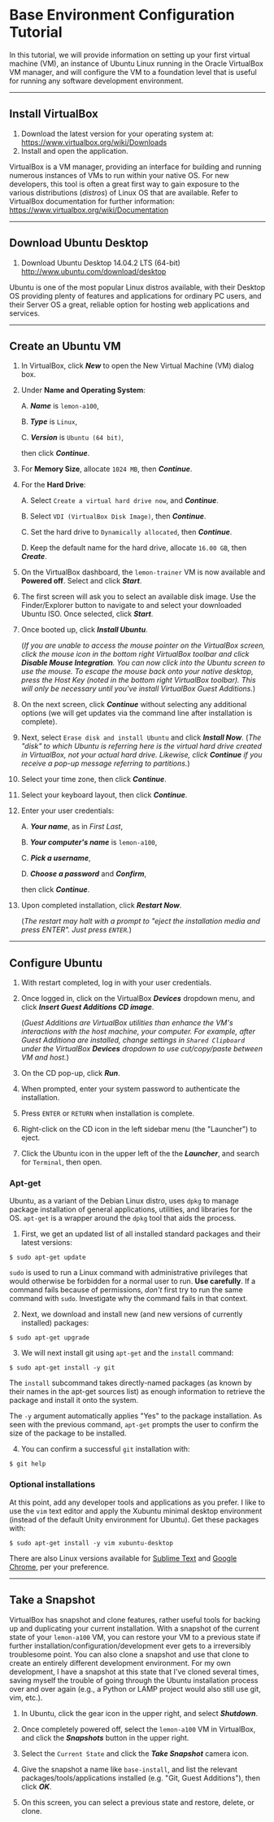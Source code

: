 # Base Environment Configuration Tutorial
In this tutorial, we will provide information on setting up your first virtual machine (VM), an instance of Ubuntu Linux running in the Oracle VirtualBox VM manager, and will configure the VM to a foundation level that is useful for running any software development environment.

---

## Install VirtualBox

1. Download the latest version for your operating system at:
   https://www.virtualbox.org/wiki/Downloads
2. Install and open the application.

VirtualBox is a VM manager, providing an interface for building and running numerous instances of VMs to run within your native OS. For new developers, this tool is often a great first way to gain exposure to the various distributions (*distros*) of Linux OS that are available. Refer to VirtualBox documentation for further information:
https://www.virtualbox.org/wiki/Documentation

---

## Download Ubuntu Desktop

1. Download Ubuntu Desktop 14.04.2 LTS (64-bit)
   http://www.ubuntu.com/download/desktop

Ubuntu is one of the most popular Linux distros available, with their Desktop OS providing plenty of features and applications for ordinary PC users, and their Server OS a great, reliable option for hosting web applications and services.

---

## Create an Ubuntu VM

1. In VirtualBox, click ***New*** to open the New Virtual Machine (VM) dialog box.

2. Under **Name and Operating System**:

   A. ***Name*** is ```lemon-a100```,

   B. ***Type*** is ```Linux```,

   C. ***Version*** is ```Ubuntu (64 bit)```,
 
   then click ***Continue***.

3. For **Memory Size**, allocate ```1024 MB```, then ***Continue***.

4. For the **Hard Drive**:

   A. Select ```Create a virtual hard drive now```, and ***Continue***.

   B. Select ```VDI (VirtualBox Disk Image)```, then ***Continue***.

   C. Set the hard drive to ```Dynamically allocated```, then ***Continue***.

   D. Keep the default name for the hard drive, allocate ```16.00 GB```, then ***Create***.

5. On the VirtualBox dashboard, the ```lemon-trainer``` VM is now available and **Powered off**. Select and click ***Start***.

6. The first screen will ask you to select an available disk image. Use the Finder/Explorer button to navigate to and select your downloaded Ubuntu ISO. Once selected, click ***Start***.

7. Once booted up, click ***Install Ubuntu***.

   (*If you are unable to access the mouse pointer on the VirtualBox screen, click the mouse icon in the bottom right VirtualBox toolbar and click __Disable Mouse Integration__. You can now click into the Ubuntu screen to use the mouse. To escape the mouse back onto your native desktop, press the Host Key (noted in the bottom right VirtualBox toolbar). This will only be necessary until you've install VirtualBox Guest Additions.*)

8. On the next screen, click ***Continue*** without selecting any additional options (we will get updates via the command line after installation is complete).

9. Next, select ```Erase disk and install Ubuntu``` and click ***Install Now***. (*The "disk" to which Ubuntu is referring here is the virtual hard drive created in VirtualBox, not your actual hard drive. Likewise, click __Continue__ if you receive a pop-up message referring to partitions.*)

10. Select your time zone, then click ***Continue***.

11. Select your keyboard layout, then click ***Continue***.

12. Enter your user credentials:

    A. ***Your name***, as in *First Last*,

    B. ***Your computer's name*** is ```lemon-a100```,

    C. ***Pick a username***,

    D. ***Choose a password*** and ***Confirm***,

    then click ***Continue***.

13. Upon completed installation, click ***Restart Now***.

    (*The restart may halt with a prompt to "eject the installation media and press ENTER". Just press ```ENTER```.*)

---

## Configure Ubuntu

1. With restart completed, log in with your user credentials.

2. Once logged in, click on the VirtualBox ***Devices*** dropdown menu, and click ***Insert Guest Additions CD image***.

   (*Guest Additions are VirtualBox utilities than enhance the VM's interactions with the host machine, your computer. For example, after Guest Additiona are installed, change settings in ```Shared Clipboard``` under the VirtualBox ***Devices*** dropdown to use cut/copy/paste between VM and host.*)
3. On the CD pop-up, click ***Run***.

4. When prompted, enter your system password to authenticate the installation.

5. Press ```ENTER``` or ```RETURN``` when installation is complete.

6. Right-click on the CD icon in the left sidebar menu (the "Launcher") to eject.

7. Click the Ubuntu icon in the upper left of the the ***Launcher***, and search for ```Terminal```, then open.

### Apt-get
Ubuntu, as a variant of the Debian Linux distro, uses ```dpkg``` to manage package installation of general applications, utilities, and libraries for the OS. ```apt-get``` is a wrapper around the ```dpkg``` tool that aids the process.

1. First, we get an updated list of all installed standard packages and their latest versions:
  ```
  $ sudo apt-get update
  ```
   ```sudo``` is used to run a Linux command with administrative privileges that would otherwise be forbidden for a normal user to run. **Use carefully**. If a command fails because of permissions, *don't* first try to run the same command with ```sudo```. Investigate why the command fails in that context.

2. Next, we download and install new (and new versions of currently installed) packages:
  ```
  $ sudo apt-get upgrade
  ```

3. We will next install git using ```apt-get``` and the ```install``` command:
  ```
  $ sudo apt-get install -y git
  ```
  
  The ```install``` subcommand takes directly-named packages (as known by their names in the apt-get sources list) as enough information to retrieve the package and install it onto the system.

  The ```-y``` argument automatically applies "Yes" to the package installation. As seen with the previous command, ```apt-get``` prompts the user to confirm the size of the package to be installed.

4. You can confirm a successful ```git``` installation with:
  ```
  $ git help
  ```

### Optional installations

At this point, add any developer tools and applications as you prefer. I like to use the ```vim``` text editor and apply the Xubuntu minimal desktop environment (instead of the default Unity environment for Ubuntu). Get these packages with:
  ```
  $ sudo apt-get install -y vim xubuntu-desktop
  ```
There are also Linux versions available for [Sublime Text](http://www.sublimetext.com/2) and [Google Chrome](https://www.google.com/chrome/browser/desktop/index.html), per your preference.

---

## Take a Snapshot

VirtualBox has snapshot and clone features, rather useful tools for backing up and duplicating your current installation. With a snapshot of the current state of your ```lemon-a100``` VM, you can restore your VM to a previous state if further installation/configuration/development ever gets to a irreversibly troublesome point. You can also clone a snapshot and use that clone to create an entirely different development environment. For my own development, I have a snapshot at this state that I've cloned several times, saving myself the trouble of going through the Ubuntu installation process over and over again (e.g., a Python or LAMP project would also still use git, vim, etc.).

1. In Ubuntu, click the gear icon in the upper right, and select ***Shutdown***.

2. Once completely powered off, select the ```lemon-a100``` VM in VirtualBox, and click the ***Snapshots*** button in the upper right.

3. Select the ```Current State``` and click the ***Take Snapshot*** camera icon.

4. Give the snapshot a name like ```base-install```, and list the relevant packages/tools/applications installed (e.g. "Git, Guest Additions"), then click ***OK***.

5. On this screen, you can select a previous state and restore, delete, or clone.
